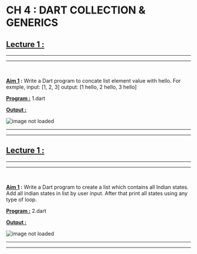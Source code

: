 CH 4 : DART COLLECTION & GENERICS
=========================

## **<u>Lecture 1 :**</u>
***
*** 
<br>

**<u>Aim 1</u> :** Write a Dart program to concate list element
value with hello.
For exmple,
input: [1, 2, 3]
output: [1 hello, 2 hello, 3 hello]

**<u>Program :</u>** 1.dart

**<u>Output :</u>**

![image not loaded]()

***
***
## **<u>Lecture 1 :**</u>
***
*** 
<br>

**<u>Aim 1</u> :** Write a Dart program to create a list which
contains all Indian states.
Add all indian states in list by user input.
After that print all states using any type of loop.

**<u>Program :</u>** 2.dart

**<u>Output :</u>**

![image not loaded]()

***
***
